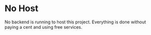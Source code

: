 # No Host

No backend is running to host this project. Everything is done without paying a cent and using free services.